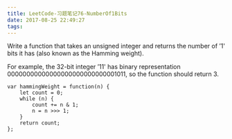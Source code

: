 ```yaml
---
title: LeetCode-习题笔记76-NumberOf1Bits
date: 2017-08-25 22:49:27
tags:
---
```



Write a function that takes an unsigned integer and returns the number of ’1' bits it has (also known as the Hamming weight).

For example, the 32-bit integer ’11' has binary representation 00000000000000000000000000001011, so the function should return 3.

	
	var hammingWeight = function(n) {
	    let count = 0;
	    while (n) {
	        count += n & 1;
	        n = n >>> 1;
	    }
	    return count;
	};